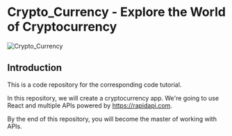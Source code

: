 # Crypto_Currency - Explore the World of Cryptocurrency

![Crypto_Currency](https://user-images.githubusercontent.com/99037494/196722620-f134df53-77c9-4871-aefd-34051fed70e9.png)

## Introduction
This is a code repository for the corresponding code tutorial. 

In this repository, we will create a cryptocurrency app. We're going to use React and multiple APIs powered by https://rapidapi.com.

By the end of this repository, you will become the master of working with APIs.
